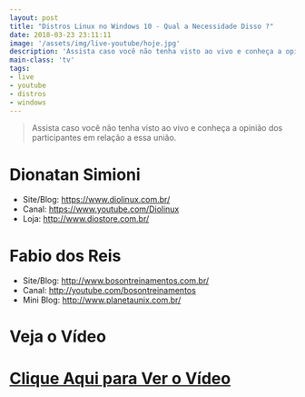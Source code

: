 ```yaml
---
layout: post
title: "Distros Linux no Windows 10 - Qual a Necessidade Disso ?"
date: 2018-03-23 23:11:11
image: '/assets/img/live-youtube/hoje.jpg'
description: 'Assista caso você não tenha visto ao vivo e conheça a opinião dos participantes em relação a essa união.'
main-class: 'tv'
tags:
- live
- youtube
- distros
- windows
---
```


> Assista caso você não tenha visto ao vivo e conheça a opinião dos participantes em relação a essa união.

# Dionatan Simioni
+ Site/Blog: <https://www.diolinux.com.br/>
+ Canal: <https://www.youtube.com/Diolinux>
+ Loja: <http://www.diostore.com.br/>

# Fabio dos Reis
+ Site/Blog: <http://www.bosontreinamentos.com.br/>
+ Canal: <http://youtube.com/bosontreinamentos>
+ Mini Blog: <http://www.planetaunix.com.br/>

# Veja o Vídeo

# [Clique Aqui para Ver o Vídeo](https://www.youtube.com/watch?v=taLKxTXG8Ew)


<script async src="https://pagead2.googlesyndication.com/pagead/js/adsbygoogle.js"></script>

<!-- Informat -->
<ins class="adsbygoogle"
 style="display:block"
 data-ad-client="ca-pub-2838251107855362"
 data-ad-slot="2327980059"
 data-ad-format="auto"
 data-full-width-responsive="true"></ins>

<script>
(adsbygoogle = window.adsbygoogle || []).push({});
</script>

